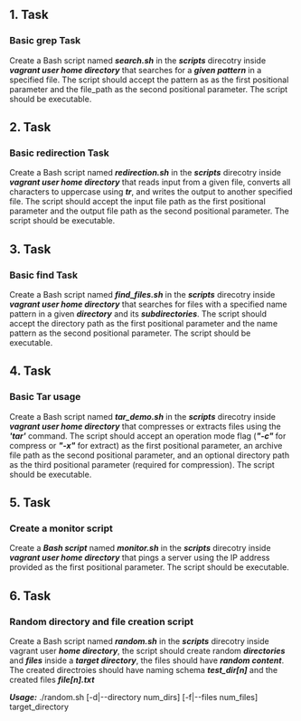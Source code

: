 ## 1. Task

### Basic grep Task

Create a Bash script named ***search.sh*** in the ***scripts*** direcotry inside ***vagrant user home directory*** that searches for a ***given pattern*** in a specified file. The script should accept the pattern as as the first positional parameter and the file_path as the second positional parameter. The script should be executable.

## 2. Task

### Basic redirection Task

Create a Bash script named ***redirection.sh*** in the ***scripts*** direcotry inside ***vagrant user home directory*** that reads input from a given file, converts all characters to uppercase using ***tr***, and writes the output to another specified file. The script should accept the input file path as the first positional parameter and the output file path as the second positional parameter. The script should be executable.

## 3. Task

### Basic find Task

Create a Bash script named ***find_files.sh*** in the ***scripts*** direcotry inside ***vagrant user home directory*** that searches for files with a specified name pattern in a given ***directory*** and its ***subdirectories***. The script should accept the directory path as the first positional parameter and the name pattern as the second positional parameter. The script should be executable.

## 4. Task

### Basic Tar usage

Create a Bash script named ***tar_demo.sh*** in the ***scripts*** direcotry inside ***vagrant user home directory*** that compresses or extracts files using the ***'tar'*** command. The script should accept an operation mode flag (***"-c"*** for compress or ***"-x"*** for extract) as the first positional parameter, an archive file path as the second positional parameter, and an optional directory path as the third positional parameter (required for compression). The script should be executable.

## 5. Task

### Create a monitor script

Create a ***Bash script*** named ***monitor.sh*** in the ***scripts*** direcotry inside ***vagrant user home directory*** that pings a server using the IP address provided as the first positional parameter. The script should be executable.


## 6. Task

### Random directory and file creation script

Create a Bash script named ***random.sh*** in the ***scripts*** direcotry inside vagrant user ***home directory***, the script should create random ***directories*** and ***files*** inside a ***target directory***, the files should have ***random content***. The created directroies should have naming schema ***test_dir[n]*** and the created files ***file[n].txt***

***Usage:***  ./random.sh [-d|--directory num_dirs] [-f|--files num_files] target_directory




